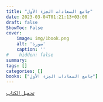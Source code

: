 ```yaml
---
title: "جامع السعادات الجزء الأول"
date: 2023-03-04T01:21:13+03:00
draft: false
ShowToc: False
cover:
    image: img/1book.png
    alt: 'صورة'
    caption: ''
#    hidden: false
summary: 
tags: []
categories: []
books: ["جامع السعادات الجزء الأول"]
---
```

[تحميل الكتاب](./../../books/1.pdf)
